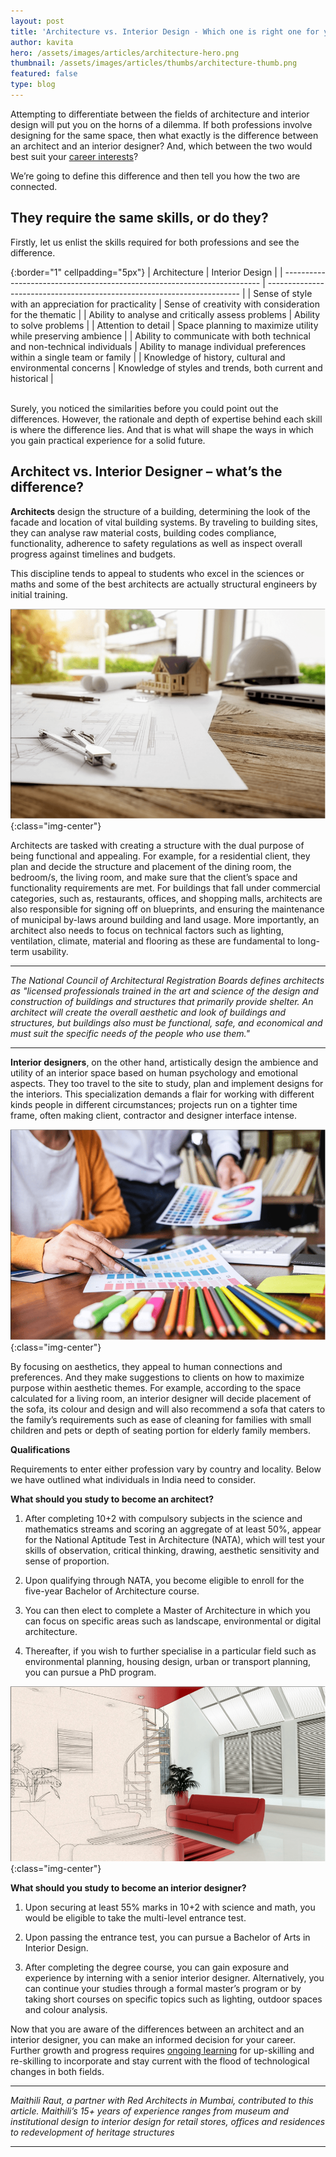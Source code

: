 ```yaml
---
layout: post
title: 'Architecture vs. Interior Design - Which one is right one for you?'
author: kavita
hero: /assets/images/articles/architecture-hero.png
thumbnail: /assets/images/articles/thumbs/architecture-thumb.png
featured: false
type: blog
---
```


Attempting to differentiate between the fields of architecture and interior design will put you on the horns of a dilemma. If both professions involve designing for the same space, then what exactly is the difference between an architect and an interior designer? And, which between the two would best suit your [career interests](https://lore.online)?

We’re going to define this difference and then tell you how the two are connected.

## They require the same skills, or do they?

Firstly, let us enlist the skills required for both professions and see the difference.

{:border="1" cellpadding="5px"}
| Architecture | Interior Design |
| ------------------------------------------------------------------------ | ----------------------------------------------------------------------- |
| Sense of style with an appreciation for practicality | Sense of creativity with consideration for the thematic |
| Ability to analyse and critically assess problems | Ability to solve problems |
| Attention to detail | Space planning to maximize utility while preserving ambience |
| Ability to communicate with both technical and non-technical individuals | Ability to manage individual preferences within a single team or family |
| Knowledge of history, cultural and environmental concerns | Knowledge of styles and trends, both current and historical |

<br/>
Surely, you noticed the similarities before you could point out the differences. However, the rationale and depth of expertise behind each skill is where the difference lies. And that is what will shape the ways in which you gain practical experience for a solid future.

## Architect vs. Interior Designer – what’s the difference?

**Architects** design the structure of a building, determining the look of the facade and location of vital building systems. By traveling to building sites, they can analyse raw material costs, building codes compliance, functionality, adherence to safety regulations as well as inspect overall progress against timelines and budgets.

This discipline tends to appeal to students who excel in the sciences or maths and some of the best architects are actually structural engineers by initial training.

![ArchitechvsID-image1](/assets/images/articles/architect-image1.png){:class="img-center"}

Architects are tasked with creating a structure with the dual purpose of being functional and appealing. For example, for a residential client, they plan and decide the structure and placement of the dining room, the bedroom/s, the living room, and make sure that the client’s space and functionality requirements are met. For buildings that fall under commercial categories, such as, restaurants, offices, and shopping malls, architects are also responsible for signing off on blueprints, and ensuring the maintenance of municipal by-laws around building and land usage. More importantly, an architect also needs to focus on technical factors such as lighting, ventilation, climate, material and flooring as these are fundamental to long-term usability.

---

_The National Council of Architectural Registration Boards defines architects as "licensed professionals trained in the art and science of the design and construction of buildings and structures that primarily provide shelter. An architect will create the overall aesthetic and look of buildings and structures, but buildings also must be functional, safe, and economical and must suit the specific needs of the people who use them."_

---

**Interior designers**, on the other hand, artistically design the ambience and utility of an interior space based on human psychology and emotional aspects. They too travel to the site to study, plan and implement designs for the interiors. This specialization demands a flair for working with different kinds people in different circumstances; projects run on a tighter time frame, often making client, contractor and designer interface intense.

![ArchitechvsID-image2](/assets/images/articles/architect-image2.png){:class="img-center"}

By focusing on aesthetics, they appeal to human connections and preferences. And they make suggestions to clients on how to maximize purpose within aesthetic themes. For example, according to the space calculated for a living room, an interior designer will decide placement of the sofa, its colour and design and will also recommend a sofa that caters to the family’s requirements such as ease of cleaning for families with small children and pets or depth of seating portion for elderly family members.

**Qualifications**

Requirements to enter either profession vary by country and locality. Below we have outlined what individuals in India need to consider.

**What should you study to become an architect?**

1. After completing 10+2 with compulsory subjects in the science and mathematics streams and scoring an aggregate of at least 50%, appear for the National Aptitude Test in Architecture (NATA), which will test your skills of observation, critical thinking, drawing, aesthetic sensitivity and sense of proportion.

2. Upon qualifying through NATA, you become eligible to enroll for the five-year Bachelor of Architecture course.

3. You can then elect to complete a Master of Architecture in which you can focus on specific areas such as landscape, environmental or digital architecture.

4. Thereafter, if you wish to further specialise in a particular field such as environmental planning, housing design, urban or transport planning, you can pursue a PhD program.

![ArchitechvsID-image3](/assets/images/articles/architect-image3.png){:class="img-center"}

**What should you study to become an interior designer?**

1. Upon securing at least 55% marks in 10+2 with science and math, you would be eligible to take the multi-level entrance test.

2. Upon passing the entrance test, you can pursue a Bachelor of Arts in Interior Design.

3. After completing the degree course, you can gain exposure and experience by interning with a senior interior designer. Alternatively, you can continue your studies through a formal master’s program or by taking short courses on specific topics such as lighting, outdoor spaces and colour analysis.

Now that you are aware of the differences between an architect and an interior designer, you can make an informed decision for your career. Further growth and progress requires [ongoing learning](https://blog.lore.online/2019/02/04/lifelong-learning.html) for up-skilling and re-skilling to incorporate and stay current with the flood of technological changes in both fields.

---

_Maithili Raut, a partner with Red Architects in Mumbai, contributed to this article. Maithili’s 15+ years of experience ranges from museum and institutional design to interior design for retail stores, offices and residences to redevelopment of heritage structures_

---
